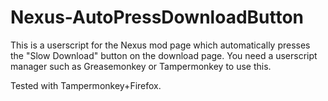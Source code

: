 # Nexus-AutoPressDownloadButton
This is a userscript for the Nexus mod page which automatically presses the "Slow Download" button on the download page.
You need a userscript manager such as Greasemonkey or Tampermonkey to use this.

Tested with Tampermonkey+Firefox.